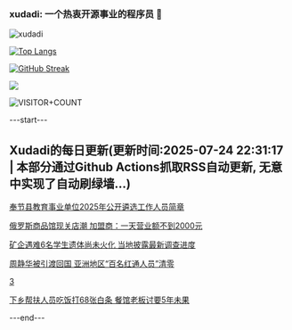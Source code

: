 ### xudadi: 一个热衷开源事业的程序员 👋

![xudadi](https://github-readme-stats-git-masterorgs-github-readme-stats-team.vercel.app/api?username=xudadi)

[![Top Langs](https://github-readme-stats.vercel.app/api/top-langs/?username=xudadi)](https://github.com/anuraghazra/github-readme-stats)

[![GitHub Streak](https://streak-stats.demolab.com?user=xudadi&locale=zh_Hans)](https://git.io/streak-stats)

![](https://raw.githubusercontent.com/xudadi/xudadi/main/assets/github-contribution-grid-snake.svg)

![VISITOR+COUNT](https://komarev.com/ghpvc/?username=xudadi&label=VISITOR+COUNT)


---start---

## Xudadi的每日更新(更新时间:2025-07-24 22:31:17 | 本部分通过Github Actions抓取RSS自动更新, 无意中实现了自动刷绿墙...)

[奉节县教育事业单位2025年公开遴选工作人员简章](https://www.gongkaoleida.com/article/2530370)

[俄罗斯商品馆现关店潮 加盟商：一天营业额不到2000元](https://m.163.com/news/article/K58NNID3051492T3.html)

[矿企遇难6名学生遗体尚未火化 当地披露最新调查进度](https://m.163.com/news/article/K58L2RSQ05129QAF.html)

[周静华被引渡回国 亚洲地区“百名红通人员”清零](https://m.163.com/news/article/K58IGPHC0534A4SC.html)

[3](https://m.163.com/touch/news/sub/domestic)

[下乡帮扶人员吃饭打68张白条 餐馆老板讨要5年未果](https://m.163.com/news/article/K58DU2DR053469LG.html)

---end---

